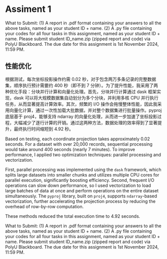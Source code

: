 # Assiment 1 
What to Submit:
(1) A report in .pdf format containing your answers to all the above tasks, named as your student ID + name.
(2) A .py file containing your codes for all four tasks in this assignment, named as your student ID + name. Please submit student ID_name.zip (zipped report and code) via PolyU Blackboard. The due date for this assignment is 1st November 2024, 11:59 PM.

## 性能优化
根据测试，每次坐标投影操作约需 0.02 秒，对于包含两万多条记录的完整数据集，顺序执行预计需要约 400 秒（即不到 7 分钟）。为了提升性能，我采用了两种优化手段：分块并行计算和向量化处理。首先，分块并行计算通过 dask 框架实现，dask 可以将大规模数据集自动划分为多个分块，并利用多核 CPU 并行执行任务，从而显著提高计算效率。其次，频繁的 I/O 操作会拖慢整体性能，因此我采用向量化计算，通过一次性加载大批数据，并对整个数据集进行批量操作。pyproj 底层基于 proj4，能够支持 ndarray 的向量化处理，从而进一步加速了坐标投影过程，大幅减少了逐行计算的开销。通过这两种方法，数据处理的效率得到了显著提升，最终执行时间缩短到 4.92 秒。

Based on testing, each coordinate projection takes approximately 0.02 seconds. For a dataset with over 20,000 records, sequential processing would take around 400 seconds (nearly 7 minutes). To improve performance, I applied two optimization techniques: parallel processing and vectorization. 

First, parallel processing was implemented using the `dask` framework, which splits large datasets into smaller chunks and utilizes multiple CPU cores for parallel execution, significantly boosting efficiency. Second, frequent I/O operations can slow down performance, so I used vectorization to load large batches of data at once and perform operations on the entire dataset simultaneously. The `pyproj` library, built on `proj4`, supports `ndarray`-based vectorization, further accelerating the projection process by reducing the overhead of row-by-row computation.

These methods reduced the total execution time to 4.92 seconds.

What to Submit:
(1) A report in .pdf format containing your answers to all the above tasks, named as your student ID + name.
(2) A .py file containing your codes for all four tasks in this assignment, named as your student ID + name.
Please submit student ID_name.zip (zipped report and code) via PolyU Blackboard. The due date for this assignment is 1st November 2024, 11:59 PM.